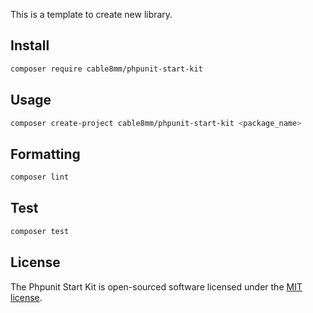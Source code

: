 This is a template to create new library.

## Install

```sh
composer require cable8mm/phpunit-start-kit
```

## Usage

```sh
composer create-project cable8mm/phpunit-start-kit <package_name>
```

## Formatting

```sh
composer lint
```

## Test

```sh
composer test
```

## License

The Phpunit Start Kit is open-sourced software licensed under the [MIT license](https://opensource.org/licenses/MIT).
